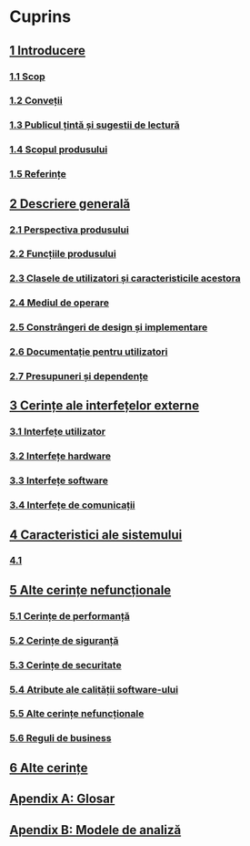 # Cuprins
## [1 Introducere](1%20Introducere/1.0%20Overview.md)
### [1.1 Scop](1%20Introducere/1.1%20Scop.md)
### [1.2 Conveții](1%20Introducere/1.2%20Convenții.md)
### [1.3 Publicul țintă și sugestii de lectură](1%20Introducere/1.3%20Publicul%20țintă%20și%20sugestii%20de%20lectură.md)
### [1.4 Scopul produsului](1%20Introducere/1.4%20Scopul%20produsului)
### [1.5 Referințe](1%20Introducere/1.5%20Referințe)
## [2 Descriere generală](2%20Descriere%20generala/2.0%20Overview.md)
### [2.1 Perspectiva produsului](2%20Descriere%20generala/2.1%20Perspectiva%20produsului.md)
### [2.2 Funcțiile produsului](2%20Descriere%20generala/2.2%20Funcțiile%20produsului.md)
### [2.3 Clasele de utilizatori și caracteristicile acestora](2%20Descriere%20generala/2.3%20Clasele%20de%20utilizatori%20și%20caracteristicile%20acestora.md)
### [2.4 Mediul de operare](2%20Descriere%20generala/2.4%20Mediul%20de%20operare.md)
### [2.5 Constrângeri de design și implementare](2%20Descriere%20generala/2.5%20Constrângeri%20de%20design%20și%20implementare.md)
### [2.6 Documentație pentru utilizatori](2%20Descriere%20generala/2.6%20Documentație%20pentru%20utilizatori.md)
### [2.7 Presupuneri și dependențe](2%20Descriere%20generala/2.7%20Presupuneri%20și%20dependențe.md)

## [3 Cerințe ale interfețelor externe](3%20Cerințe%20ale%20interfețelor%20externe/3.0%20Overview.md)
### [3.1 Interfețe utilizator](3%20Cerințe%20ale%20interfețelor%20externe/3.1%20Interfețe%20utilizator.md)
### [3.2 Interfețe hardware](3%20Cerințe%20ale%20interfețelor%20externe/3.2%20Interfețe%20hardware.md)
### [3.3 Interfețe software](3%20Cerințe%20ale%20interfețelor%20externe/3.3%20Interfețe%20software.md)
### [3.4 Interfețe de comunicații](3%20Cerințe%20ale%20interfețelor%20externe/3.4%20Interfețe%20de%20comunicații.md)
## [4 Caracteristici ale sistemului](4%20Caracteristici%20ale%20sistemului/4.0%20Overview.md)
### [4.1 ]()
## [5 Alte cerințe nefuncționale](5%20Alte%20cerințe%20nefuncționale/5.0%20Overview.md)
### [5.1 Cerințe de performanță](5%20Alte%20cerințe%20nefuncționale/5.1%20Cerințe%20de%20performanță.md)
### [5.2 Cerințe de siguranță](5%20Alte%20cerințe%20nefuncționale/5.2%20Cerințe%20de%20siguranță.md)
### [5.3 Cerințe de securitate](5%20Alte%20cerințe%20nefuncționale/5.3%20Cerințe%20de%20securitate.md)
### [5.4 Atribute ale calității software-ului](5%20Alte%20cerințe%20nefuncționale/5.4%20Atribute%20ale%20calității%20software-ului.md)
### [5.5 Alte cerințe nefuncționale](5%20Alte%20cerințe%20nefuncționale/5.5%20Alte%20cerințe%20nefuncționale.md)
### [5.6 Reguli de business](5%20Alte%20cerințe%20nefuncționale/5.6%20Reguli%20de%20business.md)

## [6 Alte cerințe](6%20Alte%20cerințe/6.0%20Overview.md)

## [Apendix A: Glosar](Apendix%20A:%20Glosar)
## [Apendix B: Modele de analiză](Apendix%20B:%20Modele%20de%20analiză.md)